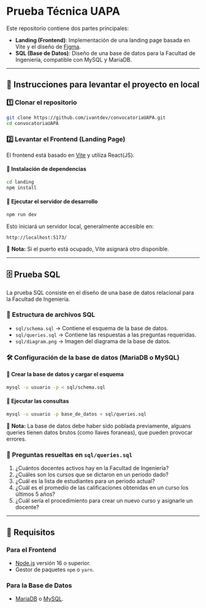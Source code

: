 # Prueba Técnica UAPA

Este repositorio contiene dos partes principales:
- **Landing (Frontend)**: Implementación de una landing page basada en Vite y el diseño de [Figma](https://www.figma.com/file/D0hmUzaJ3OcEdKtcUvVm1M/Figmaland--Business-Landing-page-%28Community%29?node-id=65%3A0).
- **SQL (Base de Datos)**: Diseño de una base de datos para la Facultad de Ingeniería, compatible con MySQL y MariaDB.

---

## 🚀 Instrucciones para levantar el proyecto en local

### 1️⃣ Clonar el repositorio
```sh
git clone https://github.com/ivantdev/convocatoriaUAPA.git
cd convocatoriaUAPA
```

### 2️⃣ Levantar el Frontend (Landing Page)
El frontend está basado en [Vite](https://vitejs.dev/) y utiliza React(JS).

#### 📌 Instalación de dependencias
```sh
cd landing
npm install
```

#### 📌 Ejecutar el servidor de desarrollo
```sh
npm run dev
```
Esto iniciará un servidor local, generalmente accesible en:
```
http://localhost:5173/
```
📌 **Nota:** Si el puerto está ocupado, Vite asignará otro disponible.

---

## 🗄️ Prueba SQL
La prueba SQL consiste en el diseño de una base de datos relacional para la Facultad de Ingeniería.

### 📂 Estructura de archivos SQL
- `sql/schema.sql` → Contiene el esquema de la base de datos.
- `sql/queries.sql` → Contiene las respuestas a las preguntas requeridas.
- `sql/diagram.png` → Imagen del diagrama de la base de datos.

### 🛠️ Configuración de la base de datos (MariaDB o MySQL)
#### 📌 Crear la base de datos y cargar el esquema
```sh
mysql -u usuario -p < sql/schema.sql
```

#### 📌 Ejecutar las consultas
```sh
mysql -u usuario -p base_de_datos < sql/queries.sql
```
📌 **Nota:** La base de datos debe haber sido poblada previamente, alguans queries tienen datos brutos (como llaves foraneas), que pueden provocar errores.

### 📌 Preguntas resueltas en `sql/queries.sql`
1. ¿Cuántos docentes activos hay en la Facultad de Ingeniería?
2. ¿Cuáles son los cursos que se dictaron en un periodo dado?
3. ¿Cuál es la lista de estudiantes para un periodo actual?
4. ¿Cuál es el promedio de las calificaciones obtenidas en un curso los últimos 5 años?
5. ¿Cuál sería el procedimiento para crear un nuevo curso y asignarle un docente?

---

## 📌 Requisitos
### Para el Frontend
- [Node.js](https://nodejs.org/) versión 16 o superior.
- Gestor de paquetes `npm` o `yarn`.

### Para la Base de Datos
- [MariaDB](https://mariadb.org/) o [MySQL](https://www.mysql.com/).
